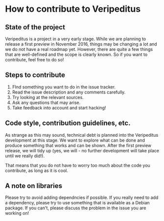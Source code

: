 How to contribute to Veripeditus
================================

State of the project
--------------------

Veripeditus is a project in a very early stage. While we are planning to
release a first preview in November 2016, things may be changing a lot
and we do not have a real roadmap yet. However, there are quite a few
things that are well-defined and the scope is clearly known. So if you
want to contribute, feel free to do so!

Steps to contribute
-------------------

 1. FInd something you want to do in the issue tracker.
 2. Read the issue description and any comments carefully.
 3. Try looking at the relevant sources.
 4. Ask any questions that may arise.
 5. Take feedback into account and start hacking!

Code style, contribution guidelines, etc.
-----------------------------------------

As strange as this may sound, technical debt is planned into the
Veripeditus development at this stage. We want to explore what can be
done and produce something that works and can be shown. After the first
preview release, we will tidy up (yes, we will - no further development
will take place until we really did!).

That means that you do not have to worry too much about the code you
contribute, as long as it is cool.

A note on libraries
-------------------

Please try to avoid adding dependncies if possible. If you really need
to add a dependency, please try to use something that is available as a
Debian package. If you can't, please discuss the problem in the issue
you are working on!
